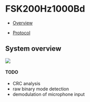# FSK200Hz1000Bd

+ [Overview](http://priyom.org/number-stations/digital/f06)

+ [Protocol](http://priyom.org/number-stations/digital/f06/protocol)


## System overview
![](data/overview.png)



#### TODO
+ CRC analysis
+ raw binary mode detection
+ demodulation of microphone input 
